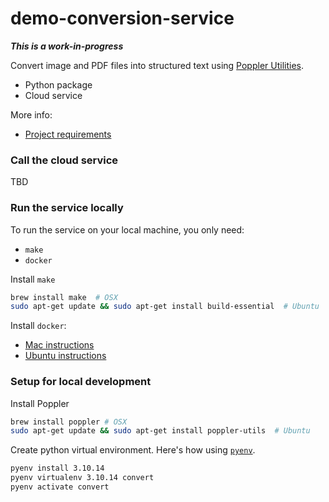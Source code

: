 # demo-conversion-service
***This is a work-in-progress***

Convert image and PDF files into structured text using
[Poppler Utilities](https://poppler.freedesktop.org/).
- Python package
- Cloud service

More info:
- [Project requirements](https://jeremyschaub.us/posts/post008-distributed/)


### Call the cloud service
TBD

### Run the service locally
To run the service on your local machine, you only need:
- `make`
- `docker`

Install `make`
```sh
brew install make  # OSX
sudo apt-get update && sudo apt-get install build-essential  # Ubuntu
```

Install `docker`:
- [Mac instructions](https://docs.docker.com/desktop/install/mac-install/)
- [Ubuntu instructions](https://docs.docker.com/engine/install/ubuntu/)


### Setup for local development
Install Poppler
```sh
brew install poppler # OSX
sudo apt-get update && sudo apt-get install poppler-utils  # Ubuntu
```

Create python virtual environment. Here's how using [`pyenv`](https://github.com/pyenv/pyenv).
```sh
pyenv install 3.10.14
pyenv virtualenv 3.10.14 convert
pyenv activate convert
```
